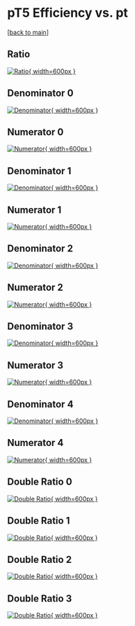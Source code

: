 # pT5 Efficiency vs. pt

[[back to main](./)]



## Ratio

[![Ratio](../mtv/var/pT5_vtr_321_0_eff_pt.png){ width=600px }](../mtv/var/pT5_vtr_321_0_eff_pt.pdf)

## Denominator 0

[![Denominator](../mtv/den/pT5_vtr_321_0_eff_pt_den0.png){ width=600px }](../mtv/den/pT5_vtr_321_0_eff_pt_den0.pdf)

## Numerator 0

[![Numerator](../mtv/num/pT5_vtr_321_0_eff_pt_num0.png){ width=600px }](../mtv/num/pT5_vtr_321_0_eff_pt_num0.pdf)

## Denominator 1

[![Denominator](../mtv/den/pT5_vtr_321_0_eff_pt_den1.png){ width=600px }](../mtv/den/pT5_vtr_321_0_eff_pt_den1.pdf)

## Numerator 1

[![Numerator](../mtv/num/pT5_vtr_321_0_eff_pt_num1.png){ width=600px }](../mtv/num/pT5_vtr_321_0_eff_pt_num1.pdf)

## Denominator 2

[![Denominator](../mtv/den/pT5_vtr_321_0_eff_pt_den2.png){ width=600px }](../mtv/den/pT5_vtr_321_0_eff_pt_den2.pdf)

## Numerator 2

[![Numerator](../mtv/num/pT5_vtr_321_0_eff_pt_num2.png){ width=600px }](../mtv/num/pT5_vtr_321_0_eff_pt_num2.pdf)

## Denominator 3

[![Denominator](../mtv/den/pT5_vtr_321_0_eff_pt_den3.png){ width=600px }](../mtv/den/pT5_vtr_321_0_eff_pt_den3.pdf)

## Numerator 3

[![Numerator](../mtv/num/pT5_vtr_321_0_eff_pt_num3.png){ width=600px }](../mtv/num/pT5_vtr_321_0_eff_pt_num3.pdf)

## Denominator 4

[![Denominator](../mtv/den/pT5_vtr_321_0_eff_pt_den4.png){ width=600px }](../mtv/den/pT5_vtr_321_0_eff_pt_den4.pdf)

## Numerator 4

[![Numerator](../mtv/num/pT5_vtr_321_0_eff_pt_num4.png){ width=600px }](../mtv/num/pT5_vtr_321_0_eff_pt_num4.pdf)

## Double Ratio 0

[![Double Ratio](../mtv/ratio/pT5_vtr_321_0_eff_pt_ratio0.png){ width=600px }](../mtv/ratio/pT5_vtr_321_0_eff_pt_ratio0.pdf)

## Double Ratio 1

[![Double Ratio](../mtv/ratio/pT5_vtr_321_0_eff_pt_ratio1.png){ width=600px }](../mtv/ratio/pT5_vtr_321_0_eff_pt_ratio1.pdf)

## Double Ratio 2

[![Double Ratio](../mtv/ratio/pT5_vtr_321_0_eff_pt_ratio2.png){ width=600px }](../mtv/ratio/pT5_vtr_321_0_eff_pt_ratio2.pdf)

## Double Ratio 3

[![Double Ratio](../mtv/ratio/pT5_vtr_321_0_eff_pt_ratio3.png){ width=600px }](../mtv/ratio/pT5_vtr_321_0_eff_pt_ratio3.pdf)

